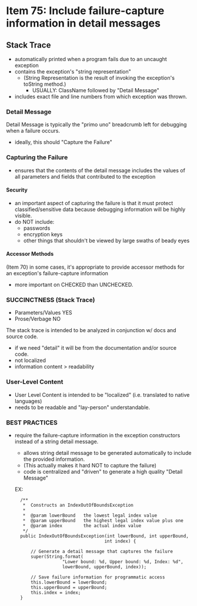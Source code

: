 # Item 75: Include failure-capture information in detail messages

## Stack Trace
- automatically printed when a program fails due to an uncaught exception
- contains the exception's "string representation" 
    - (String Representation is the result of invoking the exception's
    toString method.)
        - USUALLY: ClassName followed by "Detail Message"
- includes exact file and line numbers from which exception was thrown.

### Detail Message
Detail Message is typically the "primo uno" breadcrumb left for 
debugging when a failure occurs. 
- ideally, this should "Capture the Failure"

### Capturing the Failure
- ensures that the contents of the detail message includes the values of 
all parameters and fields that contributed to the exception
    
#### Security
- an important aspect of capturing the failure is that it must protect 
classified/sensitive data because debugging information will be highly
visible. 
- do NOT include:
    - passwords
    - encryption keys
    - other things that shouldn't be viewed by large swaths of beady eyes
    
#### Accessor Methods
(Item 70) in some cases, it's appropriate to provide accessor methods for an exception's
failure-capture information
- more important on CHECKED than UNCHECKED. 
    
### SUCCINCTNESS (Stack Trace)
- Parameters/Values YES
- Prose/Verbage NO

The stack trace is intended to be analyzed in conjunction w/ docs and
source code. 
- if we need "detail" it will be from the documentation and/or source code.
- not localized
- information content > readability

### User-Level Content
- User Level Content is intended to be "localized" (i.e. translated to
native languages)
- needs to be readable and "lay-person" understandable.

### BEST PRACTICES
- require the failure-capture information in the exception constructors
instead of a string detail message. 
    - allows string detail message to be generated automatically to
    include the provided information.
    - (This actually makes it hard NOT to capture the failure)
    - code is centralized and "driven" to generate a high quality "Detail Message"
    
    
    EX: 
    
        /** 
         *  Constructs an IndexOutOfBoundsException
         *
         *  @param lowerBound   the lowest legal index value
         *  @param upperBound   the highest legal index value plus one
         *  @param index        the actual index value
         */
        public IndexOutOfBoundsException(int lowerBound, int upperBound,
                                        int index) {
            
            // Generate a detail message that captures the failure
            super(String.format(
                        "Lower bound: %d, Upper bound: %d, Index: %d",
                        lowerBound, upperBound, index));
            
            // Save failure information for programmatic access
            this.lowerBound = lowerBound;
            this.upperBound = upperBound;
            this.index = index;                               
        }
        
